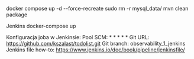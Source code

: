 docker compose up -d --force-recreate
sudo rm -r mysql_data/
mvn clean package


Jenkins
docker-compose up

Konfiguracja joba w Jenkinsie:
Pool SCM: * * * * *
Git URL: https://github.com/kszalast/todolist.git
Git branch: observability_1_jenkins
Jenkins file how-to: https://www.jenkins.io/doc/book/pipeline/jenkinsfile/